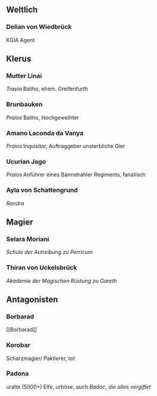 ## Weltlich

### Delian von Wiedbrück
KGIA Agent

## Klerus

### Mutter Linai
*Travia*
Baliho, ehem. Greifenfurth
### Brunbauken
*Praios*
Baliho, Hochgeweihter

### Amano Laconda da Vanya
*Praios*
Inquisitor, Auftraggeber unsterbliche Gier

### Ucurian Jago
*Praios*
Anführer eines Bannstrahler Regiments, fanatisch

### Ayla von Schattengrund
*Rondra*
## Magier
### Selara Moriani 
*Schule der Autreibung zu Perricum*

### Thiran von Uckelsbrück
*Akademie der Magischen Rüstung zu Gareth*




## Antagonisten

### Borbarad 
[[Borbarad]]
### Korobar
Scharzmagier/ Paktierer, *tot*

### Padona 
uralte (5000+) Elfe, urböse, auch *Badoc*, *die alles vergiftet*




